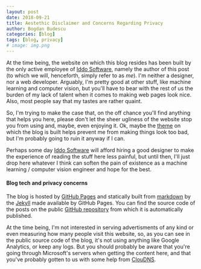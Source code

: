 ```yaml
---
layout: post
date: 2018-09-21
title: Aestethic Disclaimer and Concerns Regarding Privacy
author: Bogdan Budescu
categories: [blog]
tags: [blog, privacy]
# image: img.png
---
```


At the time being, the website on which this blog resides has been built by the only active employee of [Iddo Software](https://www.iddo.ro), namely the author of this post (to which we will, henceforth, simply refer to as _me_). I'm neither a designer, nor a web developer. Arguably, I'm pretty good at other stuff, like machine learning and computer vision, but you'll have to bear with the rest of us the burden of my lack of talent when it comes to making web pages look nice. Also, most people say that my tastes are rather quaint.

So, I'm trying to make the case that, on the off chance you'll find anything that helps you here, please don't let the sheer ugliness of the website stop you from using and, maybe, even enjoying it. Ok, maybe the [theme](https://github.com/agusmakmun/agusmakmun.github.io) on which the blog is built helps prevent me from making things look too bad, but I'm probably going to ruin it anyway if I can.

Perhaps some day [Iddo Software](https://www.iddo.ro) will afford hiring a good designer to make the experience of reading the stuff here less painful, but until then, I'll just drop here whatever I think can soften the pain of existence as a machine learning / computer vision engineer and hope for the best.

#### Blog tech and privacy concerns
The blog is hosted by [GitHub Pages](https://pages.github.com/) and statically built from [markdown](https://daringfireball.net/projects/markdown/) by the [Jekyll](https://jekyllrb.com/) made available by GitHub Pages. You can find the source code of the posts on the public [GitHub repository](https://github.com/bbudescu/bbudescu.github.io) from which it is automatically published.

At the time being, I'm not interested in serving advertisments of any kind or even measuring how many people visit this website, so, as you can see in the public source code of the blog, it's not using anything like Google Analytics, or keep any logs. But you should probably be aware that you're going through Microsoft's servers when getting the content here, and that you've probably gotten to us with some help from [ClouDNS](https://www.cloudns.net/).
